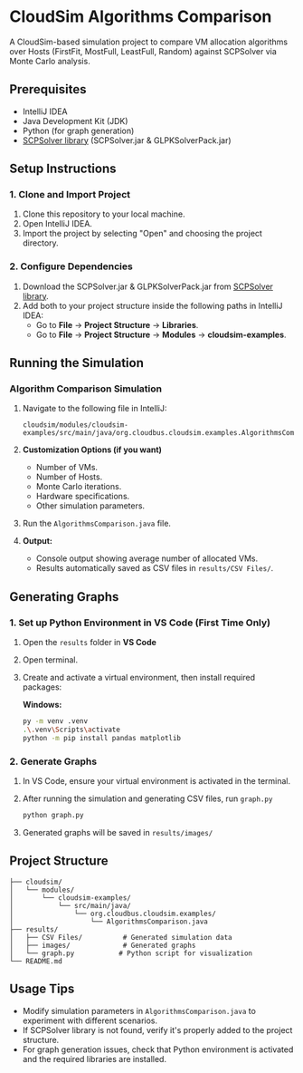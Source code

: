 # CloudSim Algorithms Comparison

A CloudSim-based simulation project to compare VM allocation algorithms over Hosts (FirstFit, MostFull, LeastFull, Random) against SCPSolver via Monte Carlo analysis.

## Prerequisites

- IntelliJ IDEA
- Java Development Kit (JDK)
- Python (for graph generation)
- [SCPSolver library](http://scpsolver.org/) (SCPSolver.jar & GLPKSolverPack.jar)

## Setup Instructions

### 1. Clone and Import Project

1. Clone this repository to your local machine.
2. Open IntelliJ IDEA.
3. Import the project by selecting "Open" and choosing the project directory.

### 2. Configure Dependencies

1. Download the SCPSolver.jar & GLPKSolverPack.jar from [SCPSolver library](http://scpsolver.org/).
2. Add both to your project structure inside the following paths in IntelliJ IDEA:
   - Go to **File** → **Project Structure** → **Libraries**.
   - Go to **File** → **Project Structure** → **Modules**  → **cloudsim-examples**.
   
## Running the Simulation

### Algorithm Comparison Simulation

1. Navigate to the following file in IntelliJ:
   ```
   cloudsim/modules/cloudsim-examples/src/main/java/org.cloudbus.cloudsim.examples.AlgorithmsComparison.java
   ```

2. **Customization Options (if you want)**
   - Number of VMs.
   - Number of Hosts.
   - Monte Carlo iterations.
   - Hardware specifications.
   - Other simulation parameters.
  
4. Run the `AlgorithmsComparison.java` file.

5. **Output:**
   - Console output showing average number of allocated VMs.
   - Results automatically saved as CSV files in `results/CSV Files/`.

## Generating Graphs

### 1. Set up Python Environment in VS Code (First Time Only)

1. Open the `results` folder in **VS Code**
2. Open terminal.
3. Create and activate a virtual environment, then install required packages:

      **Windows:**
      ```bash
      py -m venv .venv
      .\.venv\Scripts\activate
      python -m pip install pandas matplotlib
      ```
      

### 2. Generate Graphs

1. In VS Code, ensure your virtual environment is activated in the terminal.
2. After running the simulation and generating CSV files, run ```graph.py```

   ``` bash
   python graph.py
   ```
3. Generated graphs will be saved in `results/images/`

## Project Structure

```
├── cloudsim/
│   └── modules/
│       └── cloudsim-examples/
│           └── src/main/java/
│               └── org.cloudbus.cloudsim.examples/
│                   └── AlgorithmsComparison.java
├── results/
│   ├── CSV Files/          # Generated simulation data
│   ├── images/             # Generated graphs
│   └── graph.py           # Python script for visualization
└── README.md
```

## Usage Tips

- Modify simulation parameters in `AlgorithmsComparison.java` to experiment with different scenarios.
- If SCPSolver library is not found, verify it's properly added to the project structure.
- For graph generation issues, check that Python environment is activated and the required libraries are installed.

